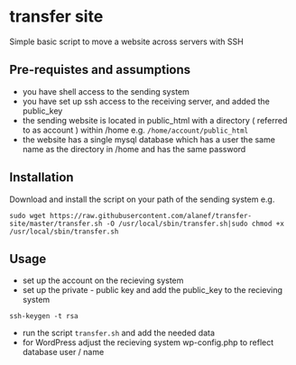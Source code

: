 # transfer site
Simple basic script to move a website across servers with SSH
## Pre-requistes and assumptions
* you have shell access to the sending system
* you have set up ssh access to the receiving server, and added the public_key
* the sending website is located in public_html with a directory ( referred to as account ) within /home   e.g. `/home/account/public_html`
* the website has a single mysql database  which has a user the same name as the directory in /home and has the same password
## Installation
Download and install the script on your path of the sending system
e.g.

```sudo wget https://raw.githubusercontent.com/alanef/transfer-site/master/transfer.sh -O /usr/local/sbin/transfer.sh|sudo chmod +x /usr/local/sbin/transfer.sh```

## Usage
* set up the account on the recieving system
* set up the private - public key and add the public_key to the recieving system

```ssh-keygen -t rsa```

* run the script `transfer.sh` and add the needed data
* for WordPress adjust the recieving system wp-config.php to reflect database user / name
